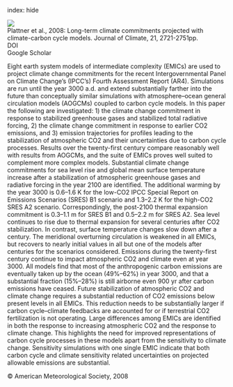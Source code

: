 index: hide

<div class="Citation">
    <div class="Citation-thumb CitationThumb-linked"  data-href="https://doi.org/10.1175/2007jcli1905.1">
      <img src="https://static.claimspace.cloud/climate-study-static/refs/thumbs/6/Plattner_et_al_2008-thumb.png" />
    </div>

  <div class="Citation-body">
    <div class="Citation-text">Plattner et al., 2008: Long-term climate commitments projected with climate-carbon cycle models. <span class="Article-journal">Journal of Climate, </span><span class="Article-volume">21, </span>2721-2751pp.</div>
    <div class="Citation-links">
      <div class="CitationLink" data-href="https://doi.org/10.1175/2007jcli1905.1">
        <div class="CitationLink-icon CitationLink-Doi"></div>
        <div class="CitationLink-text">DOI</div>
      </div>
      <div class="CitationLink" data-href="https://scholar.google.com/scholar?q=10.1175/2007jcli1905.1">
        <div class="CitationLink-icon CitationLink-Scholar"></div>
        <div class="CitationLink-text">Google Scholar</div>
      </div>
    </div>
  </div>
</div>

Eight earth system models of intermediate complexity (EMICs) are used to project climate change commitments for the recent Intergovernmental Panel on Climate Change’s (IPCC’s) Fourth Assessment Report (AR4). Simulations are run until the year 3000 a.d. and extend substantially farther into the future than conceptually similar simulations with atmosphere–ocean general circulation models (AOGCMs) coupled to carbon cycle models. In this paper the following are investigated: 1) the climate change commitment in response to stabilized greenhouse gases and stabilized total radiative forcing, 2) the climate change commitment in response to earlier CO2 emissions, and 3) emission trajectories for profiles leading to the stabilization of atmospheric CO2 and their uncertainties due to carbon cycle processes. Results over the twenty-first century compare reasonably well with results from AOGCMs, and the suite of EMICs proves well suited to complement more complex models. Substantial climate change commitments for sea level rise and global mean surface temperature increase after a stabilization of atmospheric greenhouse gases and radiative forcing in the year 2100 are identified. The additional warming by the year 3000 is 0.6–1.6 K for the low-CO2 IPCC Special Report on Emissions Scenarios (SRES) B1 scenario and 1.3–2.2 K for the high-CO2 SRES A2 scenario. Correspondingly, the post-2100 thermal expansion commitment is 0.3–1.1 m for SRES B1 and 0.5–2.2 m for SRES A2. Sea level continues to rise due to thermal expansion for several centuries after CO2 stabilization. In contrast, surface temperature changes slow down after a century. The meridional overturning circulation is weakened in all EMICs, but recovers to nearly initial values in all but one of the models after centuries for the scenarios considered. Emissions during the twenty-first century continue to impact atmospheric CO2 and climate even at year 3000. All models find that most of the anthropogenic carbon emissions are eventually taken up by the ocean (49%–62%) in year 3000, and that a substantial fraction (15%–28%) is still airborne even 900 yr after carbon emissions have ceased. Future stabilization of atmospheric CO2 and climate change requires a substantial reduction of CO2 emissions below present levels in all EMICs. This reduction needs to be substantially larger if carbon cycle–climate feedbacks are accounted for or if terrestrial CO2 fertilization is not operating. Large differences among EMICs are identified in both the response to increasing atmospheric CO2 and the response to climate change. This highlights the need for improved representations of carbon cycle processes in these models apart from the sensitivity to climate change. Sensitivity simulations with one single EMIC indicate that both carbon cycle and climate sensitivity related uncertainties on projected allowable emissions are substantial.

<div class="Citation-copy">
&copy; American Meteorological Society, 2008
</div>